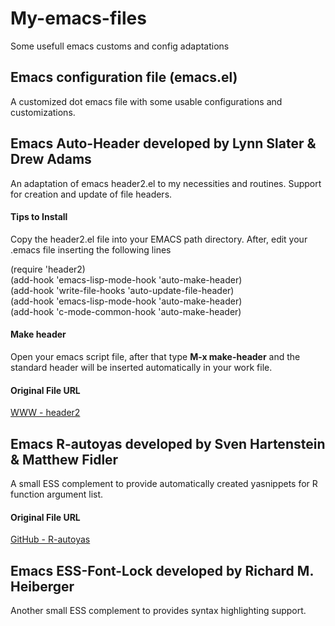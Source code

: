 My-emacs-files
==============

Some usefull emacs customs and config adaptations 

Emacs configuration file (emacs.el)
-----------------------------------

A customized dot emacs file with some usable configurations and
customizations.


Emacs Auto-Header developed by Lynn Slater & Drew Adams
-------------------------------------------------------

An adaptation of emacs header2.el to my necessities and
routines. Support for creation and update of file headers.

#### Tips to Install ####

Copy the header2.el file into your EMACS path directory. After, edit
your .emacs file inserting the following lines 

(require 'header2) <BR>
(add-hook 'emacs-lisp-mode-hook 'auto-make-header) <BR>
(add-hook 'write-file-hooks 'auto-update-file-header) <BR>
(add-hook 'emacs-lisp-mode-hook 'auto-make-header) <BR>
(add-hook 'c-mode-common-hook 'auto-make-header) <BR>

#### Make header ####

Open your emacs script file, after that type **M-x make-header** and the
standard header will be inserted automatically in your work file.

#### Original File URL ####

[WWW - header2]( http://www.emacswiki.org/header2.el)

Emacs R-autoyas developed by Sven Hartenstein & Matthew Fidler
--------------------------------------------------------------

A small ESS complement to provide automatically created yasnippets for R
function argument list.

#### Original File URL ####

[GitHub - R-autoyas](https://github.com/mlf176f2/r-autoyas.el)

Emacs ESS-Font-Lock developed by Richard M. Heiberger
-----------------------------------------------------

Another small ESS complement to provides syntax highlighting support.
